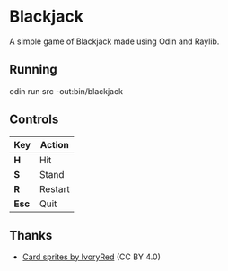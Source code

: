 # Blackjack

A simple game of Blackjack made using Odin and Raylib.

## Running

odin run src -out:bin/blackjack

## Controls

| Key | Action |
|-----|--------|
| **H** | Hit |
| **S** | Stand |
| **R** | Restart |
| **Esc** | Quit |

## Thanks

- [Card sprites by IvoryRed](https://ivoryred.itch.io/pixel-poker-cards) (CC BY 4.0)
